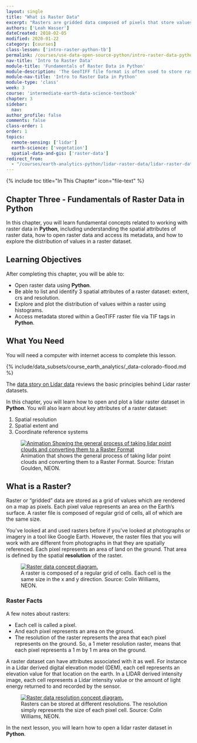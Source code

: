 ```yaml
---
layout: single
title: "What is Raster Data"
excerpt: "Rasters are gridded data composed of pixels that store values. Learn more about the structure of raster data and how to use them to store data, such as imagery or elevation values."
authors: ['Leah Wasser']
dateCreated: 2018-02-05
modified: 2020-01-22
category: [courses]
class-lesson: ['intro-raster-python-tb']
permalink: /courses/use-data-open-source-python/intro-raster-data-python/fundamentals-raster-data/intro-raster-data/
nav-title: 'Intro to Raster Data'
module-title: 'Fundamentals of Raster Data in Python'
module-description: 'The GeoTIFF file format is often used to store raster data. Learn how to to open and explore raster data stored as GeoTIFF files in Python.'
module-nav-title: 'Intro to Raster Data in Python'
module-type: 'class'
week: 3
course: 'intermediate-earth-data-science-textbook'
chapter: 3
sidebar:
  nav:
author_profile: false
comments: false
class-order: 1
order: 1
topics:
  remote-sensing: ['lidar']
  earth-science: ['vegetation']
  spatial-data-and-gis: ['raster-data']
redirect_from:
  - "/courses/earth-analytics-python/lidar-raster-data/lidar-raster-data/"
---
```


{% include toc title="In This Chapter" icon="file-text" %}

<div class='notice--success' markdown="1">

## <i class="fa fa-ship" aria-hidden="true"></i> Chapter Three - Fundamentals of Raster Data in Python 

In this chapter, you will learn fundamental concepts related to working with raster data in **Python**, including understanding the spatial attributes of raster data, how to open raster data and access its metadata, and how to explore the distribution of values in a raster dataset. 


## <i class="fa fa-graduation-cap" aria-hidden="true"></i> Learning Objectives

After completing this chapter, you will be able to:

* Open raster data using **Python**.
* Be able to list and identify 3 spatial attributes of a raster dataset: extent, crs and resolution.
* Explore and plot the distribution of values within a raster using histograms.
* Access metadata stored within a GeoTIFF raster file via TIF tags in **Python**.

## <i class="fa fa-check-square-o fa-2" aria-hidden="true"></i> What You Need

You will need a computer with internet access to complete this lesson.

{% include/data_subsets/course_earth_analytics/_data-colorado-flood.md %}

</div>

The <a href="{{ site.url }}/courses/use-data-open-source-python/data-stories/lidar-raster-data/lidar-intro/" target="_blank">data story on Lidar data</a> reviews the basic principles behind Lidar raster datasets.

In this chapter, you will learn how to open and plot a lidar raster dataset in **Python**. You will also learn about key attributes of a raster dataset:

1. Spatial resolution
2. Spatial extent and
3. Coordinate reference systems

<figure>
  <a href="{{ site.url }}/images/earth-analytics/lidar-raster-data/gridding.gif">
  <img src="{{ site.url }}/images/earth-analytics/lidar-raster-data/gridding.gif" alt="Animation Showing the general process of taking lidar point clouds and converting them to a Raster Format"></a>
  <figcaption>
  Animation that shows the general process of taking lidar point clouds and
  converting them to a Raster Format. Source: Tristan Goulden, NEON.
  </figcaption>
</figure>



## What is a Raster?

Raster or “gridded” data are stored as a grid of values which are rendered on a map as pixels. Each pixel value represents an area on the Earth’s surface. A raster file is composed of regular grid of cells, all of which are the same size. 

You've looked at and used rasters before if you've looked at photographs or imagery in a tool like Google Earth. However, the raster files that you will work with are different from photographs in that they are spatially referenced. Each pixel represents an area of land on the ground. That area is defined by the spatial **resolution** of the raster.

<figure>
   <a href="{{ site.url }}/images/earth-analytics/raster-data/raster-concept.png" target="_blank">
   <img src="{{ site.url }}/images/earth-analytics/raster-data/raster-concept.png" alt="Raster data concept diagram."></a>
   <figcaption>A raster is composed of a regular grid of cells. Each cell is the same
   size in the x and y direction. Source: Colin Williams, NEON.
   </figcaption>
</figure>


### Raster Facts

A few notes about rasters:

-  Each cell is called a pixel.
-  And each pixel represents an area on the ground.
-  The resolution of the raster represents the area that each pixel represents on the ground. So, a 1 meter resolution raster, means that each pixel represents a 1 m by 1 m area on the ground.

A raster dataset can have attributes associated with it as well. For instance in a Lidar derived digital elevation model (DEM), each cell represents an elevation value for that location on the earth. In a LIDAR derived intensity image, each cell represents a Lidar intensity value or the amount of light energy returned to and recorded by the sensor.


<figure>
   <a href="{{ site.url }}/images/earth-analytics/raster-data/raster-resolution.png" target="_blank">
   <img src="{{ site.url }}/images/earth-analytics/raster-data/raster-resolution.png" alt="Raster data resolution concept diagram."></a>
   <figcaption>Rasters can be stored at different resolutions. The resolution simply
   represents the size of each pixel cell. Source: Colin Williams, NEON.
   </figcaption>
</figure>


In the next lesson, you will learn how to open a lidar raster dataset in **Python**.

